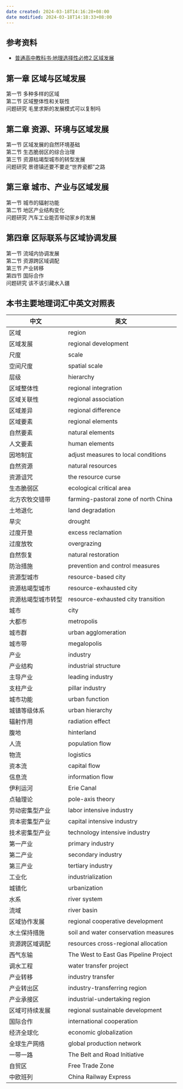```yaml
---
date created: 2024-03-18T14:16:28+08:00
date modified: 2024-03-18T14:18:33+08:00
---
```

## 参考资料

- [普通高中教科书·地理选择性必修2 区域发展](https://basic.smartedu.cn/tchMaterial/detail?contentType=assets_document&contentId=db7e6c9c-44b3-4818-96c6-ce81dabb3cc7&catalogType=tchMaterial&subCatalog=tchMaterial)

## 第一章 区域与区域发展  

第一节 多种多样的区域  
第二节 区域整体性和关联性  
问题研究 毛里求斯的发展模式可以复制吗  

## 第二章 资源、环境与区域发展  

第一节 区域发展的自然环境基础  
第二节 生态脆弱区的综合治理  
第三节 资源枯竭型城市的转型发展  
问题研究 景德镇还要不要走“世界瓷都”之路  

## 第三章 城市、产业与区域发展  

第一节 城市的辐射功能  
第二节 地区产业结构变化  
问题研究 汽车工业能否带动家乡的发展

## 第四章 区际联系与区域协调发展  

第一节 流域内协调发展  
第二节 资源跨区域调配  
第三节 产业转移  
第四节 国际合作  
问题研究 该不该引藏水入疆  
## 本书主要地理词汇中英文对照表  

| **中文**    | **英文**                                |
| --------- | ------------------------------------- |
| 区域        | region                                |
| 区域发展      | regional development                  |
| 尺度        | scale                                 |
| 空间尺度      | spatial scale                         |
| 层级        | hierarchy                             |
| 区域整体性     | regional integration                  |
| 区域关联性     | regional association                  |
| 区域差异      | regional difference                   |
| 区域要素      | regional elements                     |
| 自然要素      | natural elements                      |
| 人文要素      | human elements                        |
| 因地制宜      | adjust measures to local conditions   |
| 自然资源      | natural resources                     |
| 资源诅咒      | the resource curse                    |
| 生态脆弱区     | ecological critical area              |
| 北方农牧交错带   | farming-pastoral zone of north China  |
| 土地退化      | land degradation                      |
| 旱灾        | drought                               |
| 过度开垦      | excess reclamation                    |
| 过度放牧      | overgrazing                           |
| 自然恢复      | natural restoration                   |
| 防治措施      | prevention and control measures       |
| 资源型城市     | resource-based city                   |
| 资源枯竭型城市   | resource-exhausted city               |
| 资源枯竭型城市转型 | resource-exhausted city transition    |
| 城市        | city                                  |
| 大都市       | metropolis                            |
| 城市群       | urban agglomeration                   |
| 城市带       | megalopolis                           |
| 产业        | industry                              |
| 产业结构      | industrial structure                  |
| 主导产业      | leading industry                      |
| 支柱产业      | pillar industry                       |
| 城市功能      | urban function                        |
| 城镇等级体系    | urban hierarchy                       |
| 辐射作用      | radiation effect                      |
| 腹地        | hinterland                            |
| 人流        | population flow                       |
| 物流        | logistics                             |
| 资本流       | capital flow                          |
| 信息流       | information flow                      |
| 伊利运河      | Erie Canal                            |
| 点轴理论      | pole-axis theory                      |
| 劳动密集型产业   | labor intensive industry              |
| 资本密集型产业   | capital intensive industry            |
| 技术密集型产业   | technology intensive industry         |
| 第一产业      | primary industry                      |
| 第二产业      | secondary industry                    |
| 第三产业      | tertiary industry                     |
| 工业化       | industrialization                     |
| 城镇化       | urbanization                          |
| 水系        | river system                          |
| 流域        | river basin                           |
| 区域协作发展    | regional cooperative development      |
| 水土保持措施    | soil and water conservation measures  |
| 资源跨区域调配   | resources cross-regional allocation   |
| 西气东输      | The West to East Gas Pipeline Project |
| 调水工程      | water transfer project                |
| 产业转移      | industry transfer                     |
| 产业转出区     | industry-transferring region          |
| 产业承接区     | industrial-undertaking region         |
| 区域可持续发展   | regional sustainable development      |
| 国际合作      | international cooperation             |
| 经济全球化     | economic globalization                |
| 全球生产网络    | global production network             |
| 一带一路      | The Belt and Road Initiative          |
| 自贸区       | Free Trade Zone                       |
| 中欧班列      | China Railway Express                 |
